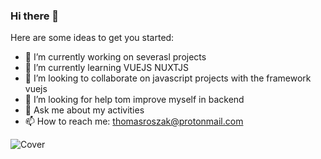 ### Hi there 👋

Here are some ideas to get you started:

- 🔭 I’m currently working on severasl projects
- 🌱 I’m currently learning VUEJS NUXTJS
- 👯 I’m looking to collaborate on javascript projects with the framework vuejs
- 🤔 I’m looking for help tom improve myself in backend
- 💬 Ask me about my activities
- 📫 How to reach me: thomasroszak@protonmail.com 

![Cover]()


